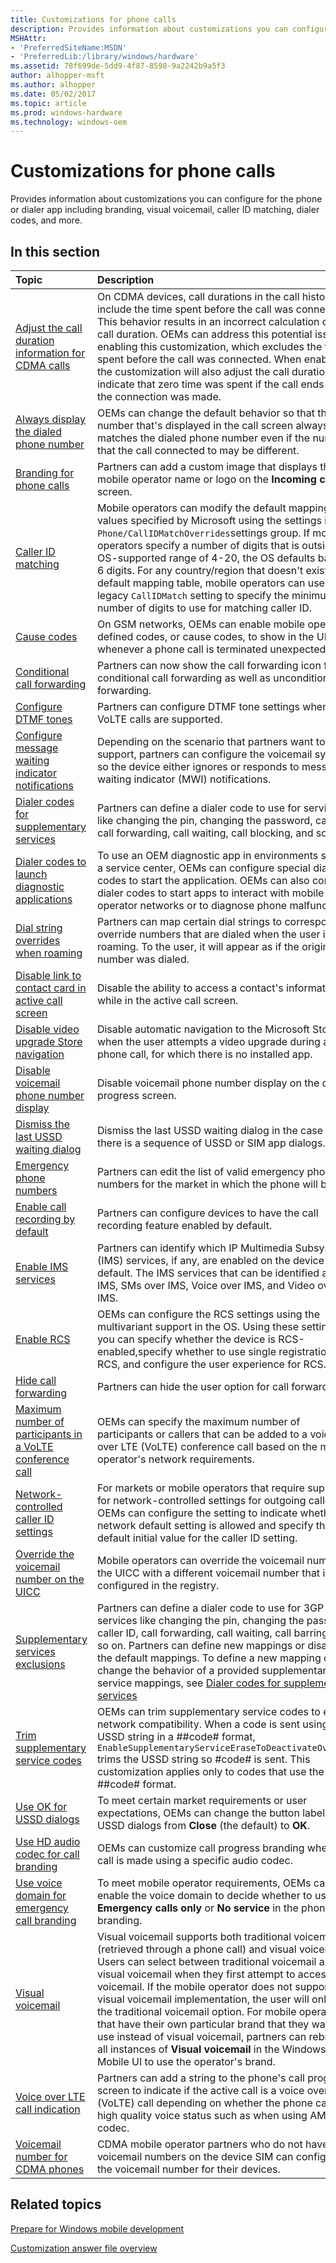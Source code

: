 ```yaml
---
title: Customizations for phone calls
description: Provides information about customizations you can configure for the phone or dialer app including branding, visual voicemail, caller ID matching, dialer codes, and more.
MSHAttr:
- 'PreferredSiteName:MSDN'
- 'PreferredLib:/library/windows/hardware'
ms.assetid: 78f699de-5dd9-4f87-8598-9a2242b9a5f3
author: alhopper-msft
ms.author: alhopper
ms.date: 05/02/2017
ms.topic: article
ms.prod: windows-hardware
ms.technology: windows-oem
---
```

# Customizations for phone calls

Provides information about customizations you can configure for the phone or dialer app including branding, visual voicemail, caller ID matching, dialer codes, and more.

## In this section

| Topic                                 | Description                                                                                   |
|:--------------------------------------|:----------------------------------------------------------------------------------------------|
| [Adjust the call duration information for CDMA calls](adjust-the-call-duration-information-for-cdma-calls.md) | On CDMA devices, call durations in the call history may include the time spent before the call was connected. This behavior results in an incorrect calculation of the call duration. OEMs can address this potential issue by enabling this customization, which excludes the time spent before the call was connected. When enabled, the customization will also adjust the call duration to indicate that zero time was spent if the call ends before the connection was made. |
| [Always display the dialed phone number](always-display-the-dialed-phone-number.md)   | OEMs can change the default behavior so that the number that's displayed in the call screen always matches the dialed phone number even if the number that the call connected to may be different.    |
| [Branding for phone calls](branding-for-phone-calls.md)   | Partners can add a custom image that displays the mobile operator name or logo on the **Incoming call** screen.  |
|[Caller ID matching](caller-id-matching.md)    | Mobile operators can modify the default mapping values specified by Microsoft using the settings in the `Phone/CallIDMatchOverrides`settings group. If mobile operators specify a number of digits that is outside the OS-supported range of 4-20, the OS defaults back to 6 digits. For any country/region that doesn't exist in the default mapping table, mobile operators can use the legacy `CallIDMatch` setting to specify the minimum number of digits to use for matching caller ID. |
| [Cause codes](cause-codes.md) | On GSM networks, OEMs can enable mobile operator-defined codes, or cause codes, to show in the UI whenever a phone call is terminated unexpectedly.   |
| [Conditional call forwarding](conditional-call-forwarding.md) | Partners can now show the call forwarding icon for conditional call forwarding as well as unconditional call forwarding.  |
| [Configure DTMF tones](dtmf-tones.md) | Partners can configure DTMF tone settings when VoLTE calls are supported.  |
| [Configure message waiting indicator notifications](configure-message-waiting-indicator-notifications.md) | Depending on the scenario that partners want to support, partners can configure the voicemail system so the device either ignores or responds to message waiting indicator (MWI) notifications.   |
| [Dialer codes for supplementary services](dialer-codes-for-supplementary-services.md) | Partners can define a dialer code to use for services like changing the pin, changing the password, caller ID, call forwarding, call waiting, call blocking, and so on.   |
| [Dialer codes to launch diagnostic applications](dialer-codes-to-launch-diagnostic-applications.md)   | To use an OEM diagnostic app in environments such as a service center, OEMs can configure special dialer codes to start the application. OEMs can also configure dialer codes to start apps to interact with mobile operator networks or to diagnose phone malfunctions.  |
| [Dial string overrides when roaming](dial-string-overrides-when-roaming.md)   | Partners can map certain dial strings to corresponding override numbers that are dialed when the user is roaming. To the user, it will appear as if the original number was dialed.   |
| [Disable link to contact card in active call screen](disable-link-to-contact-card-in-active-call-screen.md)   | Disable the ability to access a contact's information while in the active call screen.        |
| [Disable video upgrade Store navigation](disable-video-upgrade-store-navigation.md)   | Disable automatic navigation to the Microsoft Store when the user attempts a video upgrade during a phone call, for which there is no installed app.  |
| [Disable voicemail phone number display](disable-voicemail-phone-number-display.md)   | Disable voicemail phone number display on the call progress screen.   |
| [Dismiss the last USSD waiting dialog](dismiss-the-last-ussd-waiting-dialog.md)   | Dismiss the last USSD waiting dialog in the case where there is a sequence of USSD or SIM app dialogs.    |
| [Emergency phone numbers](emergency-phone-numbers.md) | Partners can edit the list of valid emergency phone numbers for the market in which the phone will be sold.   |
| [Enable call recording by default](enable-call-recording-by-default.md)  | Partners can configure devices to have the call recording feature enabled by default. |
| [Enable IMS services](enable-ims-services.md) | Partners can identify which IP Multimedia Subsystem (IMS) services, if any, are enabled on the device by default. The IMS services that can be identified are: IMS, SMs over IMS, Voice over IMS, and Video over IMS. |
| [Enable RCS](enable-rcs.md)   | OEMs can configure the RCS settings using the multivariant support in the OS. Using these settings, you can specify whether the device is RCS-enabled,specify whether to use single registration for RCS, and configure the user experience for RCS. |
| [Hide call forwarding](call-forwarding.md) | Partners can hide the user option for call forwarding.    |
| [Maximum number of participants in a VoLTE conference call](maximum-number-of-participants-in-a-volte-conference-call.md) | OEMs can specify the maximum number of participants or callers that can be added to a voice over LTE (VoLTE) conference call based on the mobile operator's network requirements. |
| [Network-controlled caller ID settings](network-controlled-caller-id-settings.md) | For markets or mobile operators that require support for network-controlled settings for outgoing caller ID, OEMs can configure the setting to indicate whether the network default setting is allowed and specify the default initial value for the caller ID setting.   |
| [Override the voicemail number on the UICC](overriding-the-voicemail-number-on-the-uicc.md)   | Mobile operators can override the voicemail number on the UICC with a different voicemail number that is configured in the registry.  |
| [Supplementary services exclusions](supplementary-services-exclusions.md) | Partners can define a dialer code to use for 3GP USSD services like changing the pin, changing the password, caller ID, call forwarding, call waiting, call barring, and so on. Partners can define new mappings or disable the default mappings. To define a new mapping or change the behavior of a provided supplementary service mappings, see [Dialer codes for supplementary services](dialer-codes-for-supplementary-services.md)  |
| [Trim supplementary service codes](phone-settings--trim-supplementary-service-codes.md)| OEMs can trim supplementary service codes to ensure network compatibility. When a code is sent using a USSD string in a ##code# format, `EnableSupplementaryServiceEraseToDeactivateOverride` trims the USSD string so #code# is sent. This customization applies only to codes that use the ##code# format.  |
| [Use OK for USSD dialogs](use-ok-for-ussd-dialogs.md) | To meet certain market requirements or user expectations, OEMs can change the button label in USSD dialogs from **Close** (the default) to **OK**.    |
| [Use HD audio codec for call branding](use-hd-audio-codec-for-call-branding.md)   | OEMs can customize call progress branding when a call is made using a specific audio codec.   |
| [Use voice domain for emergency call branding](use-voice-domain-for-emergency-call-branding.md)   | To meet mobile operator requirements, OEMs can enable the voice domain to decide whether to use **Emergency calls only** or **No service** in the phone UI branding.    |
| [Visual voicemail](visual-voicemail.md)   | Visual voicemail supports both traditional voicemail (retrieved through a phone call) and visual voicemail. Users can select between traditional voicemail and visual voicemail when they first attempt to access voicemail. If the mobile operator does not support this visual voicemail implementation, the user will only see the traditional voicemail option. For mobile operators that have their own particular brand that they want to use instead of visual voicemail, partners can rebrand all instances of **Visual voicemail** in the Windows 10 Mobile UI to use the operator's brand. |
| [Voice over LTE call indication](voice-over-lte-call-indication.md)   | Partners can add a string to the phone's call progress screen to indicate if the active call is a voice over LTE (VoLTE) call depending on whether the phone call is in high quality voice status such as when using AMR-WB codec.    |
| [Voicemail number for CDMA phones](voicemail-number-for-cdma-phones.md)   | CDMA mobile operator partners who do not have the voicemail numbers on the device SIM can configure the voicemail number for their devices.   |

## Related topics

[Prepare for Windows mobile development](https://docs.microsoft.com/en-us/windows-hardware/manufacture/mobile/preparing-for-windows-mobile-development)

[Customization answer file overview](https://docs.microsoft.com/en-us/windows-hardware/customize/mobile/mcsf/customization-answer-file)
